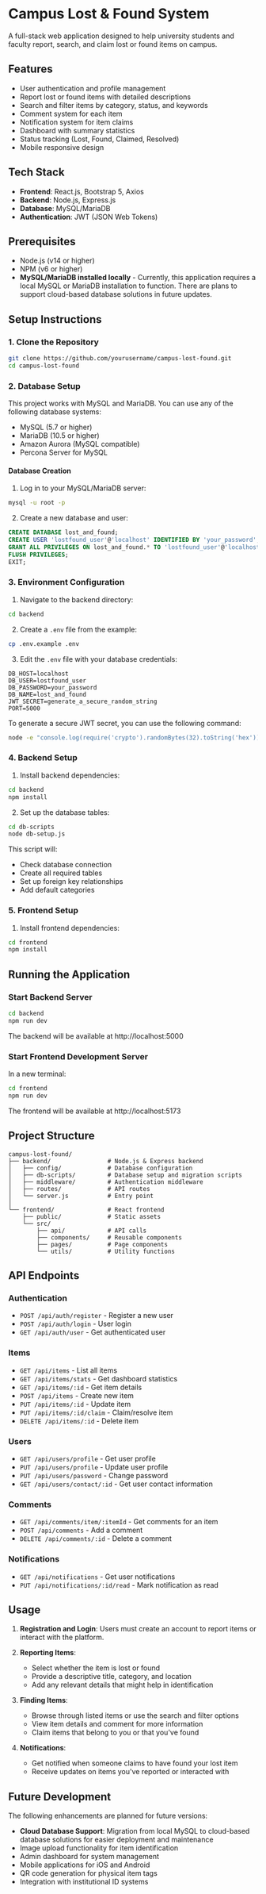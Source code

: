# Campus Lost & Found System

A full-stack web application designed to help university students and faculty report, search, and claim lost or found items on campus.

## Features

- User authentication and profile management
- Report lost or found items with detailed descriptions
- Search and filter items by category, status, and keywords
- Comment system for each item
- Notification system for item claims
- Dashboard with summary statistics
- Status tracking (Lost, Found, Claimed, Resolved)
- Mobile responsive design

## Tech Stack

- **Frontend**: React.js, Bootstrap 5, Axios
- **Backend**: Node.js, Express.js
- **Database**: MySQL/MariaDB
- **Authentication**: JWT (JSON Web Tokens)

## Prerequisites

- Node.js (v14 or higher)
- NPM (v6 or higher)
- **MySQL/MariaDB installed locally** - Currently, this application requires a local MySQL or MariaDB installation to function. There are plans to support cloud-based database solutions in future updates.

## Setup Instructions

### 1. Clone the Repository

```bash
git clone https://github.com/yourusername/campus-lost-found.git
cd campus-lost-found
```

### 2. Database Setup

This project works with MySQL and MariaDB. You can use any of the following database systems:
- MySQL (5.7 or higher)
- MariaDB (10.5 or higher)
- Amazon Aurora (MySQL compatible)
- Percona Server for MySQL

#### Database Creation

1. Log in to your MySQL/MariaDB server:
```bash
mysql -u root -p
```

2. Create a new database and user:
```sql
CREATE DATABASE lost_and_found;
CREATE USER 'lostfound_user'@'localhost' IDENTIFIED BY 'your_password';
GRANT ALL PRIVILEGES ON lost_and_found.* TO 'lostfound_user'@'localhost';
FLUSH PRIVILEGES;
EXIT;
```

### 3. Environment Configuration

1. Navigate to the backend directory:
```bash
cd backend
```

2. Create a `.env` file from the example:
```bash
cp .env.example .env
```

3. Edit the `.env` file with your database credentials:
```properties
DB_HOST=localhost
DB_USER=lostfound_user
DB_PASSWORD=your_password
DB_NAME=lost_and_found
JWT_SECRET=generate_a_secure_random_string
PORT=5000
```

To generate a secure JWT secret, you can use the following command:
```bash
node -e "console.log(require('crypto').randomBytes(32).toString('hex'))"
```

### 4. Backend Setup

1. Install backend dependencies:
```bash
cd backend
npm install
```

2. Set up the database tables:
```bash
cd db-scripts
node db-setup.js
```

This script will:
- Check database connection
- Create all required tables
- Set up foreign key relationships
- Add default categories

### 5. Frontend Setup

1. Install frontend dependencies:
```bash
cd frontend
npm install
```

## Running the Application

### Start Backend Server

```bash
cd backend
npm run dev
```

The backend will be available at http://localhost:5000

### Start Frontend Development Server

In a new terminal:
```bash
cd frontend
npm run dev
```

The frontend will be available at http://localhost:5173

## Project Structure

```
campus-lost-found/
├── backend/                # Node.js & Express backend
│   ├── config/             # Database configuration
│   ├── db-scripts/         # Database setup and migration scripts
│   ├── middleware/         # Authentication middleware
│   ├── routes/             # API routes
│   └── server.js           # Entry point
│
└── frontend/               # React frontend
    ├── public/             # Static assets
    └── src/
        ├── api/            # API calls
        ├── components/     # Reusable components
        ├── pages/          # Page components
        └── utils/          # Utility functions
```

## API Endpoints

### Authentication
- `POST /api/auth/register` - Register a new user
- `POST /api/auth/login` - User login
- `GET /api/auth/user` - Get authenticated user

### Items
- `GET /api/items` - List all items
- `GET /api/items/stats` - Get dashboard statistics
- `GET /api/items/:id` - Get item details
- `POST /api/items` - Create new item
- `PUT /api/items/:id` - Update item
- `PUT /api/items/:id/claim` - Claim/resolve item
- `DELETE /api/items/:id` - Delete item

### Users
- `GET /api/users/profile` - Get user profile
- `PUT /api/users/profile` - Update user profile
- `PUT /api/users/password` - Change password
- `GET /api/users/contact/:id` - Get user contact information

### Comments
- `GET /api/comments/item/:itemId` - Get comments for an item
- `POST /api/comments` - Add a comment
- `DELETE /api/comments/:id` - Delete a comment

### Notifications
- `GET /api/notifications` - Get user notifications
- `PUT /api/notifications/:id/read` - Mark notification as read

## Usage

1. **Registration and Login**: Users must create an account to report items or interact with the platform.

2. **Reporting Items**: 
   - Select whether the item is lost or found
   - Provide a descriptive title, category, and location
   - Add any relevant details that might help in identification

3. **Finding Items**:
   - Browse through listed items or use the search and filter options
   - View item details and comment for more information
   - Claim items that belong to you or that you've found

4. **Notifications**:
   - Get notified when someone claims to have found your lost item
   - Receive updates on items you've reported or interacted with


## Future Development

The following enhancements are planned for future versions:

- **Cloud Database Support**: Migration from local MySQL to cloud-based database solutions for easier deployment and maintenance
- Image upload functionality for item identification
- Admin dashboard for system management
- Mobile applications for iOS and Android
- QR code generation for physical item tags
- Integration with institutional ID systems

